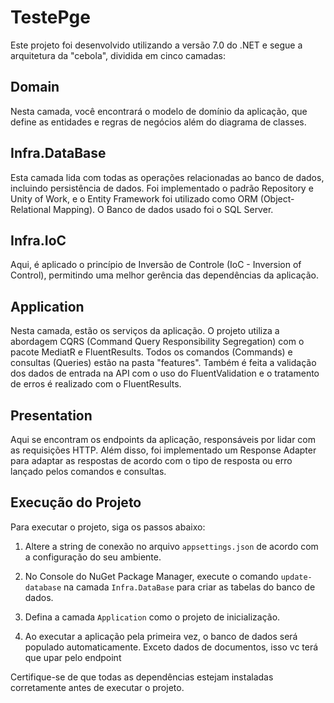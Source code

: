 # TestePge

Este projeto foi desenvolvido utilizando a versão 7.0 do .NET e segue a arquitetura da "cebola", dividida em cinco camadas:

## Domain
Nesta camada, você encontrará o modelo de domínio da aplicação, que define as entidades e regras de negócios além do diagrama de classes.

## Infra.DataBase
Esta camada lida com todas as operações relacionadas ao banco de dados, incluindo persistência de dados. Foi implementado o padrão Repository e Unity of Work, e o Entity Framework foi utilizado como ORM (Object-Relational Mapping). O Banco de dados usado foi o SQL Server.

## Infra.IoC
Aqui, é aplicado o princípio de Inversão de Controle (IoC - Inversion of Control), permitindo uma melhor gerência das dependências da aplicação.

## Application
Nesta camada, estão os serviços da aplicação. O projeto utiliza a abordagem CQRS (Command Query Responsibility Segregation) com o pacote MediatR e FluentResults. Todos os comandos (Commands) e consultas (Queries) estão na pasta "features". Também é feita a validação dos dados de entrada na API com o uso do FluentValidation e o tratamento de erros é realizado com o FluentResults.

## Presentation
Aqui se encontram os endpoints da aplicação, responsáveis por lidar com as requisições HTTP. Além disso, foi implementado um Response Adapter para adaptar as respostas de acordo com o tipo de resposta ou erro lançado pelos comandos e consultas.

## Execução do Projeto
Para executar o projeto, siga os passos abaixo:

1. Altere a string de conexão no arquivo `appsettings.json` de acordo com a configuração do seu ambiente.

2. No Console do NuGet Package Manager, execute o comando `update-database` na camada `Infra.DataBase` para criar as tabelas do banco de dados.

3. Defina a camada `Application` como o projeto de inicialização.

4. Ao executar a aplicação pela primeira vez, o banco de dados será populado automaticamente. Exceto dados de documentos, isso vc terá que upar pelo endpoint

Certifique-se de que todas as dependências estejam instaladas corretamente antes de executar o projeto.
